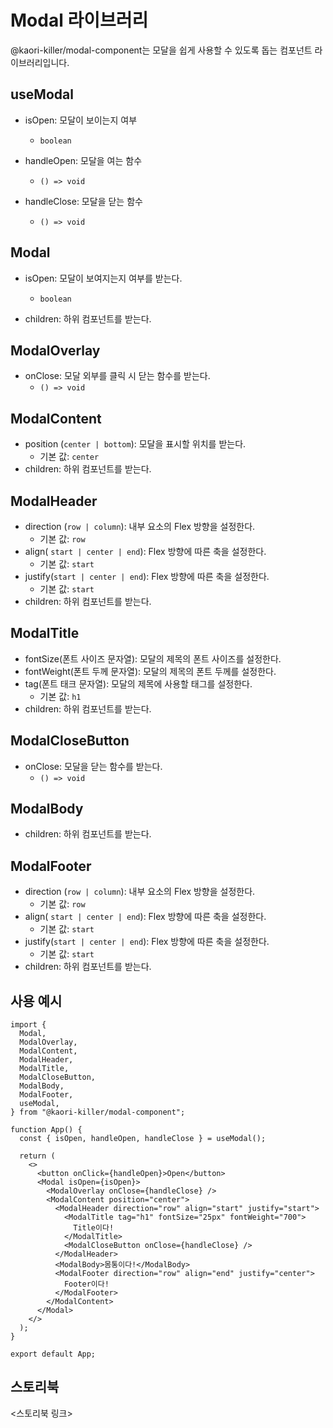 # Modal 라이브러리

@kaori-killer/modal-component는 모달을 쉽게 사용할 수 있도록 돕는 컴포넌트 라이브러리입니다.

## useModal

- isOpen: 모달이 보이는지 여부
  - `boolean`

- handleOpen: 모달을 여는 함수
  - `() => void`  

- handleClose: 모달을 닫는 함수
  - `() => void`  

## Modal

- isOpen: 모달이 보여지는지 여부를 받는다.
  - `boolean`

- children: 하위 컴포넌트를 받는다.

## ModalOverlay

- onClose: 모달 외부를 클릭 시 닫는 함수를 받는다.
  - `() => void`  

## ModalContent

- position (`center | bottom`): 모달을 표시할 위치를 받는다.
  - 기본 값: `center`
- children: 하위 컴포넌트를 받는다.

## ModalHeader

- direction (`row | column`): 내부 요소의 Flex 방향을 설정한다.
  - 기본 값: `row`
- align( `start | center | end`): Flex 방향에 따른 축을 설정한다.
  - 기본 값: `start`
- justify(`start | center | end`): Flex 방향에 따른 축을 설정한다.
  - 기본 값: `start`
- children: 하위 컴포넌트를 받는다.

## ModalTitle

- fontSize(폰트 사이즈 문자열): 모달의 제목의 폰트 사이즈를 설정한다.
- fontWeight(폰트 두께 문자열): 모달의 제목의 폰트 두께를 설정한다.
- tag(폰트 태크 문자열): 모달의 제목에 사용할 태그를 설정한다.
  - 기본 값: `h1`
- children: 하위 컴포넌트를 받는다.

## ModalCloseButton

- onClose: 모달을 닫는 함수를 받는다.
  - `() => void`  

## ModalBody

- children: 하위 컴포넌트를 받는다.

## ModalFooter

- direction (`row | column`): 내부 요소의 Flex 방향을 설정한다.
  - 기본 값: `row`
- align( `start | center | end`): Flex 방향에 따른 축을 설정한다.
  - 기본 값: `start`
- justify(`start | center | end`): Flex 방향에 따른 축을 설정한다.
  - 기본 값: `start`
- children: 하위 컴포넌트를 받는다.

## 사용 예시

```tsx
import {
  Modal,
  ModalOverlay,
  ModalContent,
  ModalHeader,
  ModalTitle,
  ModalCloseButton,
  ModalBody,
  ModalFooter,
  useModal,
} from "@kaori-killer/modal-component";

function App() {
  const { isOpen, handleOpen, handleClose } = useModal();

  return (
    <>
      <button onClick={handleOpen}>Open</button>
      <Modal isOpen={isOpen}>
        <ModalOverlay onClose={handleClose} />
        <ModalContent position="center">
          <ModalHeader direction="row" align="start" justify="start">
            <ModalTitle tag="h1" fontSize="25px" fontWeight="700">
              Title이다!
            </ModalTitle>
            <ModalCloseButton onClose={handleClose} />
          </ModalHeader>
          <ModalBody>몸통이다!</ModalBody>
          <ModalFooter direction="row" align="end" justify="center">
            Footer이다!
          </ModalFooter>
        </ModalContent>
      </Modal>
    </>
  );
}

export default App;
```

## 스토리북

<스토리북 링크>
